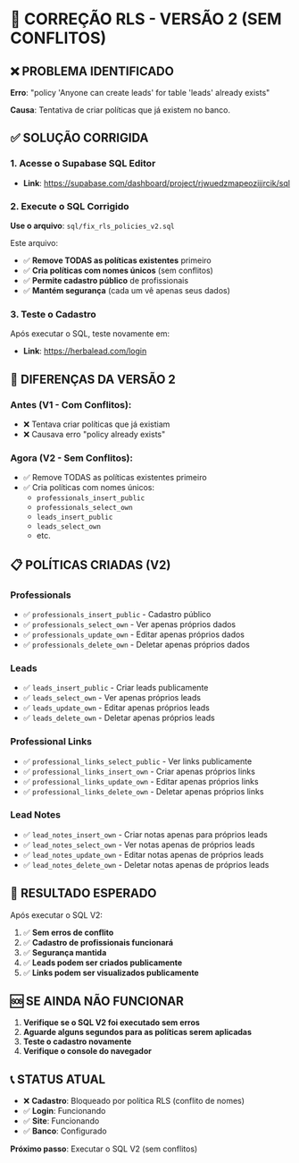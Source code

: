 # 🚨 CORREÇÃO RLS - VERSÃO 2 (SEM CONFLITOS)

## ❌ PROBLEMA IDENTIFICADO
**Erro**: "policy 'Anyone can create leads' for table 'leads' already exists"

**Causa**: Tentativa de criar políticas que já existem no banco.

## ✅ SOLUÇÃO CORRIGIDA

### 1. Acesse o Supabase SQL Editor
- **Link**: https://supabase.com/dashboard/project/rjwuedzmapeozijjrcik/sql

### 2. Execute o SQL Corrigido
**Use o arquivo**: `sql/fix_rls_policies_v2.sql`

Este arquivo:
- ✅ **Remove TODAS as políticas existentes** primeiro
- ✅ **Cria políticas com nomes únicos** (sem conflitos)
- ✅ **Permite cadastro público** de profissionais
- ✅ **Mantém segurança** (cada um vê apenas seus dados)

### 3. Teste o Cadastro
Após executar o SQL, teste novamente em:
- **Link**: https://herbalead.com/login

## 🔧 DIFERENÇAS DA VERSÃO 2

### Antes (V1 - Com Conflitos):
- ❌ Tentava criar políticas que já existiam
- ❌ Causava erro "policy already exists"

### Agora (V2 - Sem Conflitos):
- ✅ Remove TODAS as políticas existentes primeiro
- ✅ Cria políticas com nomes únicos:
  - `professionals_insert_public`
  - `professionals_select_own`
  - `leads_insert_public`
  - `leads_select_own`
  - etc.

## 📋 POLÍTICAS CRIADAS (V2)

### Professionals
- ✅ `professionals_insert_public` - Cadastro público
- ✅ `professionals_select_own` - Ver apenas próprios dados
- ✅ `professionals_update_own` - Editar apenas próprios dados
- ✅ `professionals_delete_own` - Deletar apenas próprios dados

### Leads
- ✅ `leads_insert_public` - Criar leads publicamente
- ✅ `leads_select_own` - Ver apenas próprios leads
- ✅ `leads_update_own` - Editar apenas próprios leads
- ✅ `leads_delete_own` - Deletar apenas próprios leads

### Professional Links
- ✅ `professional_links_select_public` - Ver links publicamente
- ✅ `professional_links_insert_own` - Criar apenas próprios links
- ✅ `professional_links_update_own` - Editar apenas próprios links
- ✅ `professional_links_delete_own` - Deletar apenas próprios links

### Lead Notes
- ✅ `lead_notes_insert_own` - Criar notas apenas para próprios leads
- ✅ `lead_notes_select_own` - Ver notas apenas de próprios leads
- ✅ `lead_notes_update_own` - Editar notas apenas de próprios leads
- ✅ `lead_notes_delete_own` - Deletar notas apenas de próprios leads

## 🎯 RESULTADO ESPERADO

Após executar o SQL V2:
1. ✅ **Sem erros de conflito**
2. ✅ **Cadastro de profissionais funcionará**
3. ✅ **Segurança mantida**
4. ✅ **Leads podem ser criados publicamente**
5. ✅ **Links podem ser visualizados publicamente**

## 🆘 SE AINDA NÃO FUNCIONAR

1. **Verifique se o SQL V2 foi executado sem erros**
2. **Aguarde alguns segundos para as políticas serem aplicadas**
3. **Teste o cadastro novamente**
4. **Verifique o console do navegador**

## 📞 STATUS ATUAL
- ❌ **Cadastro**: Bloqueado por política RLS (conflito de nomes)
- ✅ **Login**: Funcionando
- ✅ **Site**: Funcionando
- ✅ **Banco**: Configurado

**Próximo passo**: Executar o SQL V2 (sem conflitos)

